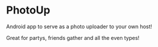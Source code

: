 # PhotoUp
Android app to serve as a photo uploader to your own host!

Great for partys, friends gather and all the even types!
